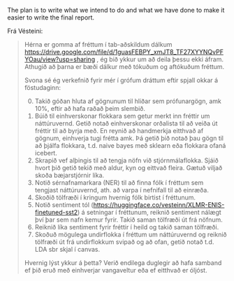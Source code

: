 The plan is to write what we intend to do and what we have done to make it easier to write the final report.

Frá Vésteini:

> Hérna er gomma af fréttum í tab-aðskildum dálkum https://drive.google.com/file/d/1guasFEBPY_xmJT8_TF27XYYNQvPFYOau/view?usp=sharing , ég bið ykkur um að deila þessu ekki áfram. Athugið að þarna er bæði dálkur með tókuðum og aftókuðum fréttum.
> 
> Svona sé ég verkefnið fyrir mér í grófum dráttum eftir spjall okkar á föstudaginn:
> 
> 0. Takið góðan hluta af gögnunum til hliðar sem prófunargögn, amk 10%, eftir að hafa raðað þeim slembið.
> 1. Búið til einhverskonar flokkara sem getur merkt inn fréttir um náttúruvernd. Getið notað einhverskonar orðalista til að veiða út fréttir til að byrja með. En reynið að handmerkja eitthvað af gögnum, einhverja tugi frétta amk. Þá getið þið notað þau gögn til að þjálfa flokkara, t.d. naive bayes með sklearn eða flokkara ofaná icebert.
> 2. Skrapið vef alþingis til að tengja nöfn við stjórnmálaflokka. Sjáið hvort þið getið tekið með aldur, kyn og eittvað fleira. Gætuð viljað skoða bæjarstjórnir líka.
> 3. Notið sérnafnamarkara (NER) til að finna fólk í fréttum sem tengjast náttúruvernd, ath. að varpa í nefnifall til að einræða.
> 4. Skoðið tölfræði í kringum hvernig fólk birtist í fréttunum.
> 5. Notið sentiment tól (https://huggingface.co/vesteinn/XLMR-ENIS-finetuned-sst2) á setningar í fréttunum, reiknið sentiment nálægt því þar sem nafn kemur fyrir. Takið saman tölfræði út frá nöfnum.
> 6. Reiknið líka sentiment fyrir fréttir í heild og takið saman tölfræði.
> 7. Skoðuð mögulega undirflokka í fréttum um náttúruvernd og reiknið tölfræði út frá undirflokkum svipað og að ofan, getið notað t.d. LDA sbr skjal í canvas.
> 
> Hvernig lýst ykkur á þetta? Verið endilega duglegir að hafa samband ef þið eruð með einhverjar vangaveltur eða ef eitthvað er óljóst.

